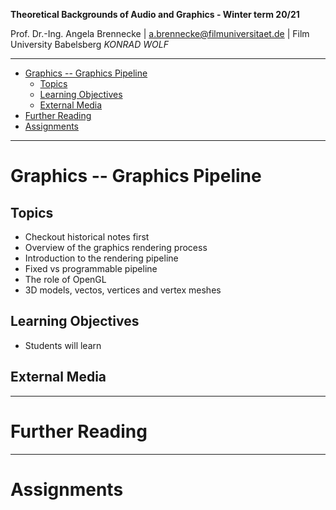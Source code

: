 <!-- ---  
title: Theoretical Backgrounds of Audio and Graphics
author: Angela Brennecke
affiliation: Film University Babelsberg KONRAD WOLF
date: Winter term 20/21
---   -->
**Theoretical Backgrounds of Audio and Graphics - Winter term 20/21**

Prof. Dr.-Ing. Angela Brennecke | a.brennecke@filmuniversitaet.de | Film University Babelsberg *KONRAD WOLF*

---

- [Graphics -- Graphics Pipeline](#graphics----graphics-pipeline)
  - [Topics](#topics)
  - [Learning Objectives](#learning-objectives)
  - [External Media](#external-media)
- [Further Reading](#further-reading)
- [Assignments](#assignments)

---


# Graphics -- Graphics Pipeline


## Topics

- Checkout historical notes first
- Overview of the graphics rendering process
- Introduction to the rendering pipeline
- Fixed vs programmable pipeline
- The role of OpenGL
- 3D models, vectos, vertices and vertex meshes


## Learning Objectives

- Students will learn 


## External Media


---

# Further Reading



--- 

# Assignments


